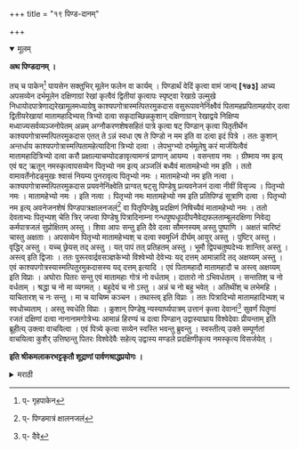 +++
title = "१९ पिण्ड-दानम्"

+++

<details open><summary>मूलम्</summary>

**अथ पिण्डदानम् ।**

तच् च पाकेन[^६३] पायसेन सक्तुभिर् मूलेन फलेन वा कार्यम् । पिण्डार्थं वेदिं कृत्वा वामं जान्व् **[१७३]** आच्य अपसव्येन दर्भमूलेन दक्षिणाग्रां रेखां कृत्वैवं द्वितीयां कृत्वापः स्पृष्ट्वा रेखाग्रे उल्मुखे निधायोदपात्रेणाद्यरेखामूलमध्याग्रेषु काश्यपगोत्रास्मत्पितरमुकदास वसुरूपावनेनिंक्ष्वैवं पितामहप्रपितामहयोर् दत्वा द्वितीयरेखायां मातामहादिभ्यस् त्रिभ्यो दत्वा सकृदाच्छिन्नकुशान् दक्षिणाग्रान् रेखाद्वये निक्षिप्य मध्वाज्यसर्वव्यञ्जनोपेतम् अन्नम् अग्नौकरणशेषसहितं पात्रे कृत्वा षट् पिण्डान् कृत्वा पितृतीर्थेन काश्यपगोत्रास्मत्पितरमुकदास एतत् ते ऽन्नं स्वधा एष ते पिण्डो न मम इति वा दत्वा इदं पित्रे । ततः कुशान् अन्तर्धाय काश्यपगोत्रास्मत्पितामहेत्यादिना त्रिभ्यो दत्वा । लेपभुग्भ्यो दर्भमूलेषु करं मार्जयित्वैवं मातामहादित्रिभ्यो दत्वा करौ प्रक्षाल्याचम्योदङावृत्यामन्त्रं प्राणान् आयम्य । वसन्ताय नमः । ग्रीष्माय नम इत्य् एवं षट् ऋतून् नमस्कृत्वापसव्येन पितृभ्यो नम इत्य् अञ्जलिं बध्वैवं मातामहेभ्यो नम इति । ततो वामावर्तेनोदङ्मुखः श्वासं नियम्य पुनरावृत्य पितृभ्यो नमः । मातामहेभ्यो नम इति नत्वा । काश्यपगोत्रास्मत्पितरमुकदास प्रयवनेनिंक्ष्वेति प्राग्वत् षट्सु पिण्डेषु प्रत्यवनेजनं दत्वा नीवीं विसृज्य । पितृभ्यो नमः । मातामहेभ्यो नमः । इति नत्वा । पितृभ्यो नमः मातामहेभ्यो नम इति प्रतिपिण्डं सूत्राणि दत्वा । पितृभ्यो नम इत्य् अवनेजनशेषं पिण्डपात्रक्षालनजलं[^६४] वा पितृपिण्डेषु प्रदक्षिणं निषिच्यैवं मातामहेभ्यो नमः । ततो देवताभ्यः पितृभ्यश् चेति त्रिर् जप्त्वा पिण्डेषु पित्रादिनाम्ना गन्धपुष्पधूपदीपनैवेद्यफलताम्बूलदक्षिणा निवेद्य कर्मपात्रजलं सुप्रोक्षितम् अस्तु । शिवा आपः सन्तु इति दैवे दत्वा सौमनस्यम् अस्तु पुष्पाणि । अक्षतं चारिष्टं चास्तु अक्षताः । अपसव्येन पितृभ्यो मातामहेभ्यश् च दत्वा स्वमूर्ध्नि दीर्घम् आयुर् अस्तु । पुष्टिर् अस्तु । वृद्धिर् अस्तु । यच्च् छ्रेयस् तद् अस्तु । यत् पापं तत् प्रतिहतम् अस्तु । भूमौ द्विपचतुष्पदेभ्यः शान्तिर् अस्तु । अस्त्व् इति द्विजाः । ततः पुरूरवार्द्रवसञ्ज्ञकेभ्यो विश्वेभ्यो देवेभ्यः यद् दत्तम् आमान्नादि तद् अक्षय्यम् अस्तु । एवं काश्यपगोत्रस्यास्मत्पितुरमुकदासस्य यद् दत्तम् इत्यादि । एवं पितामहादौ मातामहादौ च अस्त्व् अक्षय्यम् इति विप्राः । अघोराः पितरः सन्तु एवं मातामहाः गोत्रं नो वर्धताम् । दातारो नो ऽभिवर्धताम् । सन्ततिश् च नो वर्धताम् । श्रद्धा च नो मा व्यगमत् । बहुदेयं च नो ऽस्तु । अन्नं च नो बहु भवेत् । अतिथींश् च लभेमहि । याचितारश् च नः सन्तु । मा च याचिष्म कञ्चन । तथास्त्व् इति विप्राः । ततः पित्रादिभ्यो मातामहादिभ्यश् च स्वधोच्यताम् । अस्तु स्वधेति विप्राः । कुशान् पिण्डेषु न्यस्यार्घ्यपात्रम् उत्तानं कृत्वा देवानां[^६५] सुवर्णं पितॄणां रजतं दक्षिणां दत्वा नानानामगोत्रेभ्यः आमान्नं हिरण्यं च दत्वा पिण्डान् उद्वास्याघ्राय विश्वेदेवाः प्रीयन्ताम् इति ब्रूहीत्य् उक्त्वा वाचयित्वा । एवं पित्र्ये कृत्वा सव्येन स्वस्ति भवन्तु ब्रुवन्तु । स्वस्तीत्य् उक्ते सम्पूर्णतां वाचयित्वा कुशैर् उत्तिष्ठन्तु पितरः विश्वेदेवैः सहेत्य् उद्वास्य मण्डले प्रदक्षिणीकृत्य नमस्कृत्य विसर्जयेत् ।

[^६३]:
     प्- गृहपाकेन

[^६४]:
     प्- पिण्डमात्रं क्षालनजलं

[^६५]:
     प्- दैवे

**इति श्रीकमलाकरभट्टकृतौ शूद्राणां पार्वणश्राद्धप्रयोगः ।**
</details>

<details><summary>मराठी</summary>

आतां पिंडदान सांगतो.
पकाशानें पायस, सासूचे पीठ, मूळें, अथवा फलं यांनी करावें. पिंडांस वेदि करून, डाव मांडी इन अपराध्यानं दर्भमूळानं उत्तरेपासून दक्षिणेस १ रेषा ओइन, उदक स्पर्शन रेखामी पेटते दर्भ ठेवून, उदकपात्राने प्रथम रेषेचे मूल मध्य व अम यांवर काश्यप० अमुक० वसूनां अवनेनिश्व असंच पितामहप्रपितामहांस मध्ये व शेवटी देऊन, द्वितीय रेषेवर असेंच मातामहादि तिघांस देऊन, १ वेळ तोडलेले दर्भ दक्षिणाय दोनी रेषांवर ठेवून, मध, तूप, व सर्व व्यंजने (भाजीपाला वगैरे) यांनी युक्त अमीकरणशेष अग्रसहित अन पात्रांत घालून, ६ पिंड करून पितृतीथीनं काश्यपगोत्रास्मत्पितरमुकदास एतत्तेऽन्नं स्वधा अथवा एष ते पिंडो न मम खणून पिंड देऊन "इदं पित्रे" नावें असें सर्वांस यावे. नंतर दर्भमूलांवर लेपभुग्भ्यः णून हात धुवून, मातामहादि तिघांस देऊन, हात धुवून, आचमन करून, अमंत्रक प्राभायाम करून, 

> वसन्ताय नमः । ग्रीष्माय नमः | वर्षाभ्यो नमः । शरदे नमः | हेमन्ताय नमः | शिशिराय नमः 

असा ऋतूंस नमस्कार करून, सव्यानं "पितृभ्यो नमः । मातामहेभ्यो नमः” । ह्मणून हात जोडून, डाव्या अंगाने उत्तराभिमुख वास कोइन पुनः पितृभ्यो नमः । मातामहेभ्यो नमः | असा नमस्कार करून, काश्यपगोत्रास्मत्पितरमुकदास प्रत्यवनेनिंक्ष्व यणून मानं पूर्ववत् पिंड वर प्रलवनेजन देऊन, नीवी विसर्जन करून, पितृभ्यो नमः । मातामहेभ्यो नमः । नमस्कार करून, याच मंत्रांनी प्रतिपिंडास सूत्रे देऊन, "पितृभ्यो नमः” । यानें अवनेजनशेष अथवा पिंडपात्रक्षालनोदक पितृपिंडावर उजवेकडून शिंपडावें. नंतर, "देवताभ्यः०" १ हा मंत्र तीन वेळ जपून पिंडांवर पित्रादिकांच्या नांवांनी गंध, पुष्प, धूप, दीप, नैवेय, फल, तांबूल, दक्षिणा देऊन, साह्मणांतील उदक देव स्थानीय विप्रांस - सुप्रोक्षितमस्तु । शिवा आपः सन्तु । णून उदक - सौमनस्यमस्तु – पुष्पे – अक्षतं चारिष्टं चास्तु - अक्षता देऊन, अपसव्याने पितरांस देऊन आपल्या मस्तकावर - दीर्घमायुरस्तु । पुष्टिरस्तु । वृद्धिरस्तु । यच्छ्रेयस्तदस्तु । यत्पापं तत्प्रतिहतमस्तु । ह्मणून अक्षतादि देऊन, भुईवर, द्विपदचतुष्पदेभ्यः शान्तिरस्तु झणून प्रत्येकास यायें विप्रांनी अस्तु ह्मणायें पुरूरवार्द्रवसंज्ञकेभ्यो विश्वेभ्यो देवेभ्यः यद्दत्तमामान्नादि तदक्षय्यमस्तु । विप्रांनी अस्त्वक्षय्यम् । असेंच का० यद्दत्तमामान्नादि तदक्षय्यमस्तु असें प्रत्येकास प्रणावं. अघोराः पितरः संतु । एवं मातामहाः । गोत्रं नो वर्धतां । दातारो नोभिवर्धतां । संततिश्च नो वर्धतां श्रद्धा च नो माव्यगमत् । बहुदेयं च नोस्तु । अन्नं च नो बहु भवेत् । अतिथींश्च लभेमहि । याचितारश्च नः सन्तु । माच याचिष्म कंचन । ह्मणावें. तथास्तु विप्रांनी ह्मणून, नंतर – पित्रादिभ्यो मातामहादिभ्यश्च स्वधोच्यतां विप्रनी - अस्तु स्वधा असें ह्मणायें दर्भ पिंडांवर ठेवून पूर्वस्थापित अर्घ्यपात्रे उताणी करून, देवांस सुवर्ण पितरांस रौप्य दक्षिणा देऊन इतरांस आमा सुवर्ण दक्षिणा देऊन, पिंट
ढवून हुंगून, विश्वेदेवाः प्रीयन्तामिति ब्रूहि असे ह्मणावें. प्रीताः असे विप्रां करवी ह्मणवावं असंच पित्रादिसर्वपितरः प्रीयन्तां यणून पूर्ववत् ह्मणवून सव्याने स्वस्ति भवन्तो  ब्रुवन्तु असे ह्मणून स्वस्ति असे घटल्यावर धाढपूर्णता ह्मणवून दर्भानी - उत्तिष्ठन्तु पितरः विश्वेदेवैः सह ह्मणून ढळवून, प्रदक्षिणा करून, नमस्कार करून विसर्जन करावें आपण इटमित्रांसह भोजन करून, तो दिवस ब्रह्मचर्याने पाठवावा. 

इति शुद्रधर्मतत्त्वप्रकाशे शूद्रस्य पार्वणश्राद्धप्रयोगः 
</details>